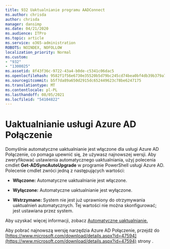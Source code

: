 ```yaml
---
title: 932 Uaktualnianie programu AADConnect
ms.author: chrisda
author: chrisda
manager: dansimp
ms.date: 04/21/2020
ms.audience: ITPro
ms.topic: article
ms.service: o365-administration
ROBOTS: NOINDEX, NOFOLLOW
localization_priority: Normal
ms.custom:
- "932"
- "1300025"
ms.assetid: 8f43f36c-9722-43a4-b0de-c5341c06dac5
ms.openlocfilehash: 9582f1f56e6730e35520b5d79bc245cd74bea0bf4db39b379a7cd133bafc16ee
ms.sourcegitcommit: b5f7da89a650d2915dc652449623c78be6247175
ms.translationtype: MT
ms.contentlocale: pl-PL
ms.lasthandoff: 08/05/2021
ms.locfileid: "54104822"
---
```

# <a name="upgrade-azure-ad-connect"></a>Uaktualnianie usługi Azure AD Połączenie

Domyślnie automatyczne uaktualnianie jest włączone dla usługi Azure AD Połączenie, co pomaga upewnić się, że używasz najnowszej wersji. Aby zweryfikować ustawienia automatycznego uaktualniania, użyj polecenia cmdlet **Get-ADSyncAutoUpgrade** w programie PowerShell usługi Azure AD. Polecenie cmdlet zwróci jedną z następujących wartości:

- **Włączone:** Automatyczne uaktualnianie jest włączone.

- **Wyłączone:** Automatyczne uaktualnianie jest wyłączone.

- **Wstrzymane:** System nie jest już uprawniony do otrzymywania uaktualnień automatycznych. Tej wartości nie można skonfigurować; jest ustawiana przez system.

Aby uzyskać więcej informacji, zobacz [Automatyczne uaktualnianie.](https://docs.microsoft.com/azure/active-directory/connect/active-directory-aadconnect-feature-automatic-upgrade)

Aby pobrać najnowszą wersję narzędzia Azure AD Połączenie, przejdź do [https://www.microsoft.com/download/details.aspx?id=47594](https://www.microsoft.com/download/details.aspx?id=47594) strony .
